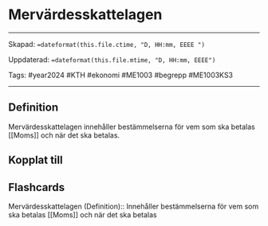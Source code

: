 # Mervärdesskattelagen

---

Skapad: `=dateformat(this.file.ctime, "D, HH:mm, EEEE ")`

Uppdaterad: `=dateformat(this.file.mtime, "D, HH:mm, EEEE")`

Tags: #year2024 #KTH #ekonomi #ME1003 #begrepp #ME1003KS3

---

## Definition

Mervärdesskattelagen innehåller bestämmelserna för vem som ska betalas [[Moms]] och när det ska betalas.

## Kopplat till

## Flashcards

Mervärdesskattelagen (Definition):: Innehåller bestämmelserna för vem som ska betalas [[Moms]] och när det ska betalas
<!--SR:!2024-03-08,3,250!2024-03-11,6,250-->
